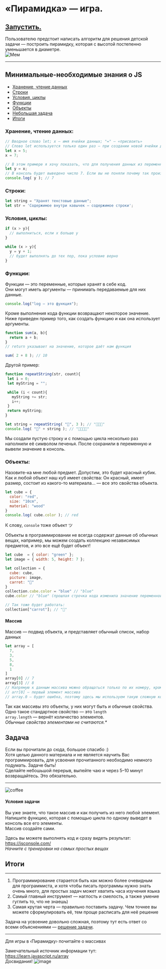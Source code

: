 # «Пирамидка» — игра.
## [Запустить.](https://zoodogood.github.io/piramide/)  
  

Пользователю предстоит написать алгоритм для решения детской задачи — построить пирамидку, которая с высотой постепенно уменьшается в диаметре.  
![Мем](https://media.discordapp.net/attachments/770349221634244639/897401681778733096/unknown.png)
  

***

## Минимальные-необходимые знания о JS
+ [Хранение, чтение данных](https://github.com/zoodogood/piramide/blob/main/README.md#%D1%85%D1%80%D0%B0%D0%BD%D0%B5%D0%BD%D0%B8%D0%B5-%D1%87%D1%82%D0%B5%D0%BD%D0%B8%D0%B5-%D0%B4%D0%B0%D0%BD%D0%BD%D1%8B%D1%85)
+ [Строки](https://github.com/zoodogood/piramide/blob/main/README.md#%D1%81%D1%82%D1%80%D0%BE%D0%BA%D0%B8)
+ [Условия, циклы](https://github.com/zoodogood/piramide/blob/main/README.md#%D1%83%D1%81%D0%BB%D0%BE%D0%B2%D0%B8%D1%8F-%D1%86%D0%B8%D0%BA%D0%BB%D1%8B)
+ [Функции](https://github.com/zoodogood/piramide/blob/main/README.md#%D1%84%D1%83%D0%BD%D0%BA%D1%86%D0%B8%D0%B8)
+ [Объекты](https://github.com/zoodogood/piramide/blob/main/README.md#%D0%BE%D0%B1%D1%8A%D0%B5%D0%BA%D1%82%D1%8B)
+ [Небольшая задача](https://github.com/zoodogood/piramide/blob/main/README.md#%D0%B7%D0%B0%D0%B4%D0%B0%D1%87%D0%B0)
+ [Итоги](https://github.com/zoodogood/piramide/blob/main/README.md#%D0%B8%D1%82%D0%BE%D0%B3%D0%B8)
  
### Хранение, чтение данных:  
```js
// Вводное слово let; x — имя ячейки данных; "=" — «присвоить»
// Слово let используется только один раз — при создании новой ячейки данных, верно говоря, переменной
let x = 5;
x = 7;

// В этом примере я хочу показать, что для получения данных из переменной достаточно указать её название
let y = x;
// В консоль будет выведено число 7. Если вы не поняли почему так произошло, обратите внимание на последовательность действий
console.log( y ); // 7

```
  
### Строки:
```js
let string = "Хранят текстовые данные";
let str = 'Содержимое внутри кавычек — содержимое строки';

```
  
  
### Условия, циклы:
```js
if (x > y){
  // выполниться, если x больше y
}

while (x > y){
  y = y + 1;
  // будет выполнять до тех пор, пока условие верно
}
```

  

### Функции:  
Функции — это переменные, которые хранят в себе код.  
Они могут иметь аргументы — принимать передаваемые для них данные.
```js
console.log("log — это функция");
```
Кроме выполнения кода функции возвращают некоторое значение.  
Ниже приведен пример того, как создать функцию и как она использует аргументы.  
```js
function sum(a, b){
  return a + b;
}
// return указывает на значение, которое даёт нам функция

sum( 2 + 8 ); // 10
```
  
  

Другой пример:
```js
function repeatString(str, count){
 let i = 0;
 let myString = "";

 while (i < count){
   myString += str;
   i++;
 }
 return myString;
}

let string = repeatString( "🍪", 3 ); // "🍪🍪🍪"
console.log( "🦝" + string ); // "🦝🍪🍪🍪"
```
Мы создали пустую строку и с помощью цикла несколько раз наполнили её символом печенья. После сохранили в переменную и вывели значение в консоль.

### Объекты:
Назовите-ка мне любой предмет. Допустим, это будет красный кубик.
Как и любой объект наш куб имеет свойства: Он красный, имеет размер, состоит из какого-то материала... — все это свойства объекта.
```js
let cube = {
  color: "red",
  size: "10cm",
  material: "wood"
}
console.log( cube.color ); // red
```
К слову, `console` тоже объект ツ

Объекты в программировании не всегда содержат данные об обычных вещах, например, мы можем создать коллекцию независимых предметов, и это все ещё будет объект!
```js
let cube  = { color: "green" };
let image = { width: 5, height: 7 };

let collection = {
  cube: cube,
  picture: image,
  carrot: "🥕"
}
collection.cube.color = "blue" // "blue"  
cube.color // "blue" (прошлая строчка кода изменила значение переменной-свойства color)

// Так тоже будет работать:
collection["carrot"]; // "🥕"
```

#### Массив
Массив — подвид объекта, и представляет обычный список, набор данных
```js
let array = [
  7,
  3,
  5,
  8,
  1
]
array[0] // 7
array[3] // 8
// Напрямую к данным массива можно обращаться только по их номеру, кроме того нумерация начинается с нуля.
// arr[0] — первый элемент массива
// array.0 — будет ошибка, поэтому здесь мы используем такую сложную конструкцию

```
Так как массивы это объекты, у них могут быть и обычные свойства.
Одно такое стандартное свойство — это `length`  
`array.length` — вернёт количество элементов.  
_Обычные свойства элементами не считаются.*_

## Задача
Если вы прочитали до сюда, большое спасибо :)  
Хотя целью данного материала и не является научить Вас программировать, для усвоения прочитанного необходимо немного подумать. Задаче быть!  
Сделайте небошьшой перерыв, выпейте чаю и через 5–10 минут возвращайтесь. Это обязательно.
  
  
***

![coffee](https://media.discordapp.net/attachments/803991213551255612/899512648373272596/dfb22326d9b5d91c.gif)
  
  
#### Условия задачи
Вы уже знаете, что такое массив и как получить из него любой элемент.
Напишите функцию, которая с помощью цикла по одному выведет в консоль все его элементы.  
Массив создайте сами.  
  
Здесь вы можете выполнять код и сразу видеть результат:  
https://jsconsole.com/  
_Начните с тренеровки на самых простых вещах_

## Итоги
***
1. Программирование старается быть как можно более очевидным для программиста, и хотя чтобы писать программы нужно знать очень много, для простых задач может хватить часа изучения языка
2. Самый главный инструмент — наглость и смелость, а также умение гуглить то, что не знаешь)
3. Самая крутая черта — правильно поставить задачу. Чем точнее вы можете сформулировать её, тем проще расписать для неё решение

Задача на усвоение довольно сложная, поэтому тут есть ответ со всеми объяснениями — [решение задачи](https://github.com/zoodogood/piramide/blob/main/resources/homework.md).  
  
***
Для игры в ‹Пирамидку› почитайте о массивах  
  
Замечательный источник информации тут:  
https://learn.javascript.ru/array  
Досвидания!
![image](https://images-ext-1.discordapp.net/external/www2ZBQ_g85ePokQyLc22m_XYuP7Do-1rskJT0MHmF4/%3Fwidth%3D1214%26height%3D683/https/media.discordapp.net/attachments/605085718947299389/812728041407119410/wallhaven-zxg7gj.jpg)
